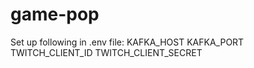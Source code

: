 # game-pop

Set up following in .env file:
KAFKA_HOST
KAFKA_PORT
TWITCH_CLIENT_ID
TWITCH_CLIENT_SECRET
